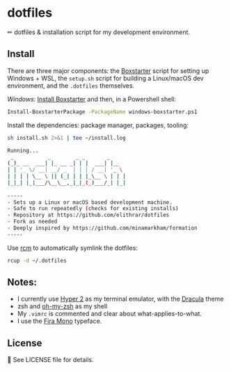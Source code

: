 # dotfiles

✏ dotfiles & installation script for my development environment.

## Install

There are three major components: the [Boxstarter](https://boxstarter.org) script for setting up Windows + WSL, the `setup.sh` script for building a Linux/macOS dev environment, and the `.dotfiles` themselves.

_Windows_: [Install Boxstarter](https://boxstarter.org/InstallBoxstarter) and then, in a Powershell shell:

```sh
Install-BoxstarterPackage -PackageName windows-boxstarter.ps1
```

Install the dependencies: package manager, packages, tooling:

```sh
sh install.sh 2>&1 | tee ~/install.log

Running...
 _           _        _ _       _     
(_)_ __  ___| |_ __ _| | |  ___| |__  
| | '_ \/ __| __/ _  | | | / __| '_ \ 
| | | | \__ \ || (_| | | |_\__ \ | | |
|_|_| |_|___/\__\__,_|_|_(_)___/_| |_|
                                      
-----
- Sets up a Linux or macOS based development machine.
- Safe to run repeatedly (checks for existing installs)
- Repository at https://github.com/elithrar/dotfiles
- Fork as needed
- Deeply inspired by https://github.com/minamarkham/formation
-----
```

Use [rcm](https://github.com/thoughtbot/rcm) to automatically symlink the dotfiles:

```sh
rcup -d ~/.dotfiles
```

## Notes:

- I currently use [Hyper 2](https://zeit.co/blog/hyper2) as my terminal emulator, with the [Dracula](https://github.com/dracula/hyper) theme
- zsh and [oh-my-zsh](https://github.com/robbyrussell/oh-my-zsh) as my shell
- My `.vimrc` is commented and clear about what-applies-to-what.
- I use the [Fira Mono](http://mozilla.github.io/Fira/) typeface.

## License

📜 See LICENSE file for details.
